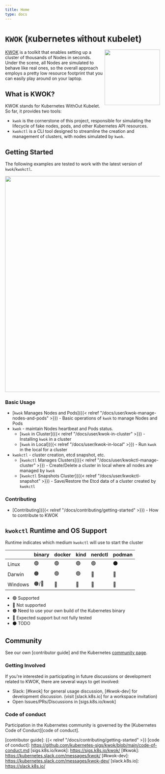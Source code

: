 ```yaml
---
title: Home
type: docs
---
```


# `KWOK` (`K`ubernetes `W`ith`O`ut `K`ubelet)

<img align="right" width="180px" src="/favicon.svg">

[KWOK] is a toolkit that enables setting up a cluster of thousands of Nodes in seconds.
Under the scene, all Nodes are simulated to behave like real ones, so the overall approach employs
a pretty low resource footprint that you can easily play around on your laptop.

## What is KWOK?

KWOK stands for Kubernetes WithOut Kubelet. So far, it provides two tools:

- `kwok` is the cornerstone of this project, responsible for simulating the lifecycle of fake nodes, pods, and other Kubernetes API resources.
- `kwokctl` is a CLI tool designed to streamline the creation and management of clusters, with nodes simulated by `kwok`.

## Getting Started

The following examples are tested to work with the latest version of `kwok`/`kwokctl`.

<img width="700px" src="/manage-clusters.svg">

### Basic Usage

- [`kwok` Manages Nodes and Pods]({{< relref "/docs/user/kwok-manage-nodes-and-pods" >}}) - Basic operations of `kwok` to manage Nodes and Pods
- `kwok` - maintain Nodes heartbeat and Pods status.
    - [`kwok` in Cluster]({{< relref "/docs/user/kwok-in-cluster" >}}) - Installing `kwok` in a cluster
    - [`kwok` in Local]({{< relref "/docs/user/kwok-in-local" >}}) - Run `kwok` in the local for a cluster
- `kwokctl` - cluster creation, etcd snapshot, etc.
    - [`kwokctl` Manages Clusters]({{< relref "/docs/user/kwokctl-manage-cluster" >}}) - Create/Delete a cluster in local where all nodes are managed by `kwok`
    - [`kwokctl` Snapshots Cluster]({{< relref "/docs/user/kwokctl-snapshot" >}}) - Save/Restore the Etcd data of a cluster created by `kwokctl`

### Contributing

- [Contributing]({{< relref "/docs/contributing/getting-started" >}}) - How to contribute to KWOK

## `kwokctl` Runtime and OS Support

Runtime indicates which medium `kwokctl` will use to start the cluster

|         | binary | docker | kind | nerdctl | podman |
| ------- | ------ | ------ | ---- | ------- | ------ |
| Linux   | 🟢      | 🟢      | 🟢    | 🟢       | ⚫      |
| Darwin  | 🟠      | 🟢      | 🟢    | 🔴       | 🔴      |
| Windows | 🟠/🔵    | 🔵      | 🔵    | 🔴       | 🔴      |

- 🟢 Supported
- 🔴 Not supported
- 🟠 Need to use your own build of the Kubernetes binary
- 🔵 Expected support but not fully tested
- ⚫ TODO

## Community

See our own [contributor guide] and the Kubernetes [community page].

### Getting Involved

If you're interested in participating in future discussions or development related to KWOK, there are several ways to get involved:

- Slack: [#kwok] for general usage discussion, [#kwok-dev] for development discussion. (visit [slack.k8s.io] for a workspace invitation)
- Open Issues/PRs/Discussions in [sigs.k8s.io/kwok]

### Code of conduct

Participation in the Kubernetes community is governed by the [Kubernetes Code of Conduct][code of conduct].

[KWOK]: https://sigs.k8s.io/kwok
[community page]: https://kubernetes.io/community/
[contributor guide]: {{< relref "/docs/contributing/getting-started" >}}
[code of conduct]: https://github.com/kubernetes-sigs/kwok/blob/main/code-of-conduct.md
[sigs.k8s.io/kwok]: https://sigs.k8s.io/kwok/
[#kwok]: https://kubernetes.slack.com/messages/kwok/
[#kwok-dev]: https://kubernetes.slack.com/messages/kwok-dev/
[slack.k8s.io]: https://slack.k8s.io/
